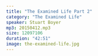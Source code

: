 ```yaml
---
title: "The Examined Life Part 2"
category: "The Examined Life"
speaker: Stuart Boyer
mp3: 20150412.mp3
size: 12097106
duration: "42:51"
image: the-examined-life.jpg
---
```

